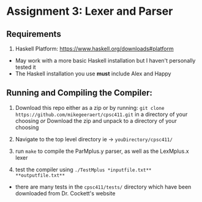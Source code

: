 # Assignment 3: Lexer and Parser

## Requirements

 1. Haskell Platform: https://www.haskell.org/downloads#platform
 - May work with a more basic Haskell installation but I haven't personally tested it
 - The Haskell installation you use **must** include Alex and Happy

## Running and Compiling the Compiler:

 1. Download this repo either as a zip or by running: 
 	`git clone https://github.com/mikegeeraert/cpsc411.git`
 	in a directory of your choosing
 	*or*
 	Download the zip and unpack to a directory of your choosing 
 2. Navigate to the top level directory ie -> `youDirectory/cpsc411/`

 3. run `make` to compile the ParMplus.y parser, as well as the LexMplus.x lexer

 4. test the compiler using `./TestMplus *inputfile.txt** **outputfile.txt**`
  - there are many tests in the `cpsc411/tests/` directory which have been downloaded from Dr. Cockett's website